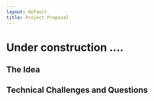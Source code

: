 ```yaml
---
layout: default
title: Project Proposal
---
```


# Under construction ....

## The Idea

## Technical Challenges and Questions


